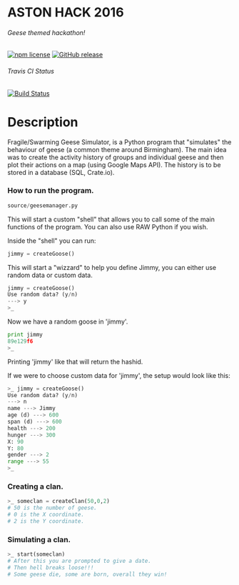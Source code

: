 ASTON HACK 2016
===
###### Geese themed hackathon!

[![npm license](https://img.shields.io/npm/l/awesome-badges.svg)](https://github.com/thee-engineer/astonhack-2016)
[![GitHub release](https://img.shields.io/github/release/qubyte/rubidium.svg)](https://github.com/thee-engineer/astonhack-2016)

###### Travis CI Status
[![Build Status](https://travis-ci.com/thee-engineer/astonhack-2016.svg?token=ySNrvJx6Lqs7r3y3HqKN&branch=master)](https://travis-ci.com/thee-engineer/astonhack-2016)


# Description
Fragile/Swarming Geese Simulator, is a Python program that "simulates" the
behaviour of geese (a common theme around Birmingham). The main idea was to
create the activity history of groups and individual geese and then plot their
actions on a map (using Google Maps API). The history is to be stored in a
database (SQL, Crate.io).

### How to run the program.
```python
source/geesemanager.py
```
This will start a custom "shell" that allows you to call some of the main
functions of the program. You can also use RAW Python if you wish.

Inside the "shell" you can run:
```python
jimmy = createGoose()
```
This will start a "wizzard" to help you define
Jimmy, you can either use random data or custom
data.
```python
jimmy = createGoose()
Use random data? (y/n)
---> y
>_
```
Now we have a random goose in 'jimmy'.
```python
print jimmy
89e129f6
>_
```
Printing 'jimmy' like that will return the hashid.


If we were to choose custom data for 'jimmy', the
setup would look like this:
```python
>_ jimmy = createGoose()
Use random data? (y/n)
---> n
name ---> Jimmy
age (d) ---> 600
span (d) ---> 600
health ---> 200
hunger ---> 300
X: 90
Y: 80
gender ---> 2
range ---> 55
>_
```

### Creating a clan.

```python
>_ someclan = createClan(50,0,2)
# 50 is the number of geese.
# 0 is the X coordinate.
# 2 is the Y coordinate.
```

### Simulating a clan.

```python
>_ start(someclan)
# After this you are prompted to give a date.
# Then hell breaks loose!!!
# Some geese die, some are born, overall they win!
```
